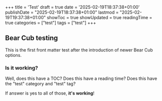 +++
title = 'Test'
draft = true
date = '2025-02-19T18:37:38+01:00'
publishDate = "2025-02-19T18:37:38+01:00"
lastmod = "2025-02-19T19:37:38+01:00"
showToc = true
showUpdated = true
readingTime = true
categories = ["test"]
tags = ["test"]
+++
## Bear Cub testing

This is the first front matter test after the introduction of newer Bear Cub options.

### Is it working?

Well, does this have a TOC?
Does this have a reading time?
Does this have the "test" category and "test" tag?

If answer is yes to all of those, **it's working**!
